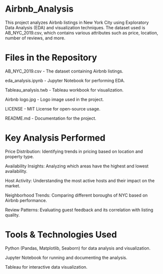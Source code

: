 # Airbnb_Analysis
This project analyzes Airbnb listings in New York City using Exploratory Data Analysis (EDA) and visualization techniques. The dataset used is AB_NYC_2019.csv, which contains various attributes such as price, location, number of reviews, and more.

# Files in the Repository

AB_NYC_2019.csv - The dataset containing Airbnb listings.

eda_analysis.ipynb - Jupyter Notebook for performing EDA.

Tableau_analysis.twb - Tableau workbook for visualization.

Airbnb logo.jpg - Logo image used in the project.

LICENSE - MIT License for open-source usage.

README.md - Documentation for the project.

# Key Analysis Performed

Price Distribution: Identifying trends in pricing based on location and property type.

Availability Insights: Analyzing which areas have the highest and lowest availability.

Host Activity: Understanding the most active hosts and their impact on the market.

Neighborhood Trends: Comparing different boroughs of NYC based on Airbnb performance.

Review Patterns: Evaluating guest feedback and its correlation with listing quality.

# Tools & Technologies Used

Python (Pandas, Matplotlib, Seaborn) for data analysis and visualization.

Jupyter Notebook for running and documenting the analysis.

Tableau for interactive data visualization.
